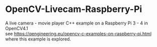 # OpenCV-Livecam-Raspberry-Pi
A live camera - movie player C++ example on a Raspberry Pi 3 - 4 in OpenCV4.1 <br/> 
see https://qengineering.eu/opencv-c-examples-on-raspberry-pi.html where this example is explored. 
